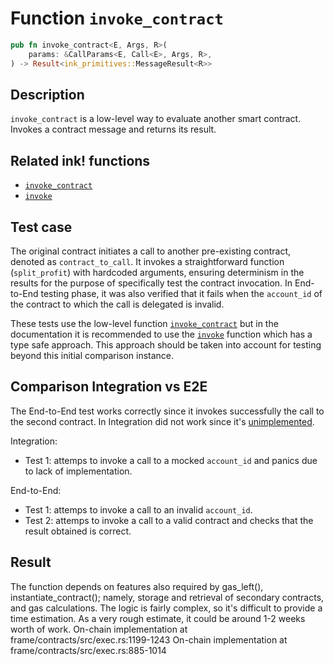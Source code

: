 # Function `invoke_contract`

```rust
pub fn invoke_contract<E, Args, R>(
    params: &CallParams<E, Call<E>, Args, R>,
) -> Result<ink_primitives::MessageResult<R>>
```

## Description

`invoke_contract` is a low-level way to evaluate another smart contract. Invokes a contract message and returns its result.

## Related ink! functions

- [`invoke_contract`](https://paritytech.github.io/ink/ink_env/fn.invoke_contract.html)
- [`invoke`](https://paritytech.github.io/ink/src/ink_env/call/call_builder.rs.html#679-681)

## Test case

The original contract initiates a call to another pre-existing contract, denoted as `contract_to_call`. It invokes a straightforward function (`split_profit`) with hardcoded arguments, ensuring determinism in the results for the purpose of specifically test the contract invocation. In End-to-End testing phase, it was also verified that it fails when the `account_id` of the contract to which the call is delegated is invalid.

These tests use the low-level function [`invoke_contract`](https://paritytech.github.io/ink/ink_env/fn.invoke_contract.html) but in the documentation it is recommended to use the [`invoke`](https://paritytech.github.io/ink/src/ink_env/call/call_builder.rs.html#679-681) function which has a type safe approach. This approach should be taken into account for testing beyond this initial comparison instance.

## Comparison Integration vs E2E

The End-to-End test works correctly since it invokes successfully the call to the second contract. In Integration did not work since it's [unimplemented](https://github.com/paritytech/ink/blob/c2af39883aab48c71dc09dac5d06583f2e84dc54/crates/env/src/engine/off_chain/impls.rs#L432).

Integration:

- Test 1: attemps to invoke a call to a mocked `account_id` and panics due to lack of implementation.

End-to-End:

- Test 1: attemps to invoke a call to an invalid `account_id`.
- Test 2: attemps to invoke a call to a valid contract and checks that the result obtained is correct.

## Result

The function depends on features also required by gas_left(), instantiate_contract(); namely, storage and retrieval of secondary contracts, and gas calculations. The logic is fairly complex, so it's difficult to provide a time estimation. As a very rough estimate, it could be around 1-2 weeks worth of work.
On-chain implementation at frame/contracts/src/exec.rs:1199-1243
On-chain implementation at frame/contracts/src/exec.rs:885-1014
